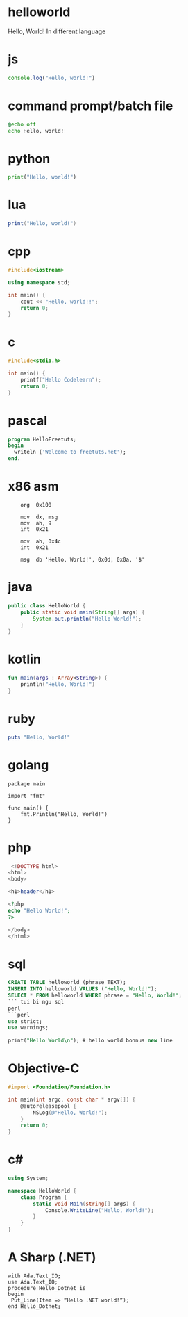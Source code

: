 # helloworld
Hello, World! In different language

# js
```js
console.log("Hello, world!")
```
# command prompt/batch file
```cmd
@echo off
echo Hello, world!
```
# python
```python
print("Hello, world!")
```
# lua
```lua
print("Hello, world!")
```
# cpp
```cpp
#include<iostream>

using namespace std;

int main() {
    cout << "Hello, world!!";
    return 0;
}
```
# c
```c
#include<stdio.h>

int main() {
    printf("Hello Codelearn");
    return 0;
}
```
# pascal
```pascal
program HelloFreetuts;
begin
  writeln ('Welcome to freetuts.net');
end.
```
# x86 asm
```x86asm
    org  0x100

    mov  dx, msg
    mov  ah, 9
    int  0x21

    mov  ah, 0x4c
    int  0x21

    msg  db 'Hello, World!', 0x0d, 0x0a, '$'
```
# java
```java
public class HelloWorld {
    public static void main(String[] args) {
        System.out.println("Hello World!");
    }
}
```
# kotlin
```kotlin
fun main(args : Array<String>) {
    println("Hello, World!")
}
```
# ruby
```ruby
puts "Hello, World!"
```
# golang
```golang
package main

import "fmt"

func main() {
    fmt.Println("Hello, World!")
}
```
# php
```php
 <!DOCTYPE html>
<html>
<body>

<h1>header</h1>

<?php
echo "Hello World!";
?>

</body>
</html>
```
# sql
```sql
CREATE TABLE helloworld (phrase TEXT);
INSERT INTO helloworld VALUES ("Hello, World!");
SELECT * FROM helloworld WHERE phrase = "Hello, World!";
``` tui bi ngu sql
perl
```perl
use strict;
use warnings;
  
print("Hello World\n"); # hello world bonnus new line
```
# Objective-C
```objectivec
#import <Foundation/Foundation.h>

int main(int argc, const char * argv[]) {
    @autoreleasepool {
        NSLog(@"Hello, World!");
    }
    return 0;
}
```
# c#
```csharp
using System;

namespace HelloWorld {
    class Program {
        static void Main(string[] args) {
            Console.WriteLine("Hello, World!");
        }
    }
}
```
# A Sharp (.NET)
```
with Ada.Text_IO;
use Ada.Text_IO;
procedure Hello_Dotnet is
begin
 Put_Line(Item => “Hello .NET world!”);
end Hello_Dotnet;
```
